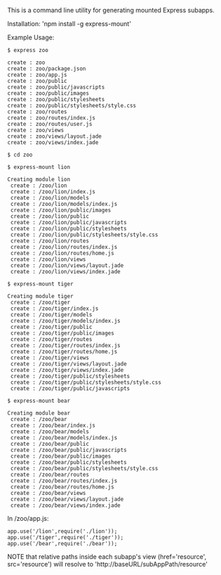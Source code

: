This is a command line utility for generating mounted Express subapps.  

Installation: 
    'npm install -g express-mount'

Example Usage: 

    $ express zoo

    create : zoo
    create : zoo/package.json
    create : zoo/app.js
    create : zoo/public
    create : zoo/public/javascripts
    create : zoo/public/images
    create : zoo/public/stylesheets
    create : zoo/public/stylesheets/style.css
    create : zoo/routes
    create : zoo/routes/index.js
    create : zoo/routes/user.js
    create : zoo/views
    create : zoo/views/layout.jade
    create : zoo/views/index.jade

    $ cd zoo

    $ express-mount lion

    Creating module lion
     create : /zoo/lion
     create : /zoo/lion/index.js
     create : /zoo/lion/models
     create : /zoo/lion/models/index.js
     create : /zoo/lion/public/images
     create : /zoo/lion/public
     create : /zoo/lion/public/javascripts
     create : /zoo/lion/public/stylesheets
     create : /zoo/lion/public/stylesheets/style.css
     create : /zoo/lion/routes
     create : /zoo/lion/routes/index.js
     create : /zoo/lion/routes/home.js
     create : /zoo/lion/views
     create : /zoo/lion/views/layout.jade
     create : /zoo/lion/views/index.jade

    $ express-mount tiger

    Creating module tiger
     create : /zoo/tiger
     create : /zoo/tiger/index.js
     create : /zoo/tiger/models
     create : /zoo/tiger/models/index.js
     create : /zoo/tiger/public
     create : /zoo/tiger/public/images
     create : /zoo/tiger/routes
     create : /zoo/tiger/routes/index.js
     create : /zoo/tiger/routes/home.js
     create : /zoo/tiger/views
     create : /zoo/tiger/views/layout.jade
     create : /zoo/tiger/views/index.jade
     create : /zoo/tiger/public/stylesheets
     create : /zoo/tiger/public/stylesheets/style.css
     create : /zoo/tiger/public/javascripts

    $ express-mount bear

    Creating module bear
     create : /zoo/bear
     create : /zoo/bear/index.js
     create : /zoo/bear/models
     create : /zoo/bear/models/index.js
     create : /zoo/bear/public
     create : /zoo/bear/public/javascripts
     create : /zoo/bear/public/images
     create : /zoo/bear/public/stylesheets
     create : /zoo/bear/public/stylesheets/style.css
     create : /zoo/bear/routes
     create : /zoo/bear/routes/index.js
     create : /zoo/bear/routes/home.js
     create : /zoo/bear/views
     create : /zoo/bear/views/layout.jade
     create : /zoo/bear/views/index.jade


In /zoo/app.js:

    app.use('/lion',require('./lion'));
    app.use('/tiger',require('./tiger'));
    app.use('/bear',require('./bear'));

NOTE that relative paths inside each subapp's view (href='resource', src='resource') will resolve to 'http://baseURL/subAppPath/resource'